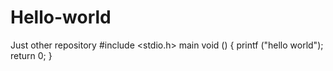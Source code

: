 # Hello-world
Just other repository
#include <stdio.h>
main void ()
{
printf ("hello world");
return 0;
}
